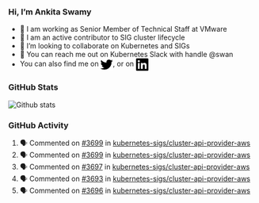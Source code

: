 ### Hi, I’m Ankita Swamy

- 💼 I am working as Senior Member of Technical Staff at VMware
- 👀 I am an active contributor to SIG cluster lifecycle 
- 💞️ I’m looking to collaborate on Kubernetes and SIGs
- 💬 You can reach me out on Kubernetes Slack with handle @swan
- You can also find me on <a href="https://twitter.com/SwamyAnkita" target="blank"><img align="center" src="https://raw.githubusercontent.com/Ankitasw/Ankitasw/master/svg/twitter.svg" alt="Ankitasw" height="25" width="25" color="#1DA1f2" /></a>, or on <a href="https://www.linkedin.com/in/Ankitaswamy/" target="blank"><img align="center" src="https://raw.githubusercontent.com/Ankitasw/Ankitasw/master/svg/linkedin.svg" alt="Ankitasw" height="25" width="25" /></a>

### GitHub Stats
![Github stats](https://github-readme-stats.vercel.app/api?username=Ankitasw&count_private=true&show_icons=true&theme=tokyonight)

### GitHub Activity 
<!--START_SECTION:activity-->
1. 🗣 Commented on [#3699](https://github.com/kubernetes-sigs/cluster-api-provider-aws/issues/3699) in [kubernetes-sigs/cluster-api-provider-aws](https://github.com/kubernetes-sigs/cluster-api-provider-aws)
2. 🗣 Commented on [#3699](https://github.com/kubernetes-sigs/cluster-api-provider-aws/issues/3699) in [kubernetes-sigs/cluster-api-provider-aws](https://github.com/kubernetes-sigs/cluster-api-provider-aws)
3. 🗣 Commented on [#3697](https://github.com/kubernetes-sigs/cluster-api-provider-aws/issues/3697) in [kubernetes-sigs/cluster-api-provider-aws](https://github.com/kubernetes-sigs/cluster-api-provider-aws)
4. 🗣 Commented on [#3693](https://github.com/kubernetes-sigs/cluster-api-provider-aws/issues/3693) in [kubernetes-sigs/cluster-api-provider-aws](https://github.com/kubernetes-sigs/cluster-api-provider-aws)
5. 🗣 Commented on [#3696](https://github.com/kubernetes-sigs/cluster-api-provider-aws/issues/3696) in [kubernetes-sigs/cluster-api-provider-aws](https://github.com/kubernetes-sigs/cluster-api-provider-aws)
<!--END_SECTION:activity-->
